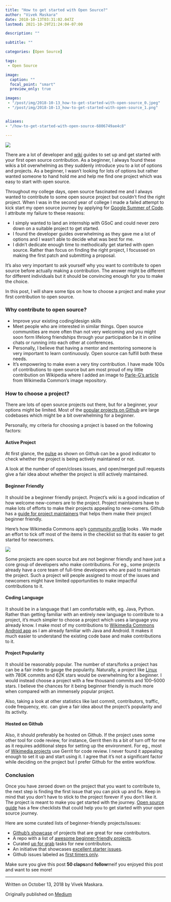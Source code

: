 ```yaml
---
title: "How to get started with Open Source?"
author: "Vivek Maskara"
date: 2018-10-13T03:31:02.047Z
lastmod: 2021-10-29T21:24:04-07:00

description: ""

subtitle: ""

categories: [Open Source]

tags:
 - Open Source

image:
  caption: ""
  focal_point: "smart"
  preview_only: true

images:
 - "/post/img/2018-10-13_how-to-get-started-with-open-source_0.jpeg"
 - "/post/img/2018-10-13_how-to-get-started-with-open-source_1.png"


aliases:
- "/how-to-get-started-with-open-source-6806749ae4c8"

---
```


![](/post/img/2018-10-13_how-to-get-started-with-open-source_0.jpeg#layoutTextWidth)

There are a lot of developer and [wiki](https://www.mediawiki.org/wiki/How_to_contribute) guides to set up and get started with your first open source contribution. As a beginner, I always found these wikis a bit overwhelming as they suddenly introduce you to a lot of options and projects. As a beginner, I wasn’t looking for lots of options but rather wanted someone to hand hold me and help me find one project which was easy to start with open source.

Throughout my college days, open source fascinated me and I always wanted to contribute to some open source project but couldn’t find the right project. When I was in the second year of college I made a failed attempt to kick start my open source journey by applying for [Google Summer of Code](https://summerofcode.withgoogle.com). I attribute my failure to these reasons:

- I simply wanted to land an internship with GSoC and could never zero down on a suitable project to get started.
- I found the developer guides overwhelming as they gave me a lot of options and I wasn’t able to decide what was best for me.
- I didn’t dedicate enough time to methodically get started with open source. Rather than focus on finding the right project, I focussed on making the first patch and submitting a proposal.

It’s also very important to ask yourself why you want to contribute to open source before actually making a contribution. The answer might be different for different individuals but it should be convincing enough for you to make the choice.

In this post, I will share some tips on how to choose a project and make your first contribution to open source.

### Why contribute to open source?

- Improve your existing coding/design skills
- Meet people who are interested in similar things. Open source communities are more often than not very welcoming and you might soon form lifelong friendships through your participation be it in online chats or running into each other at conferences.
- Personally, I believe that having a mentor and mentoring someone is very important to learn continuously. Open source can fulfill both these needs.
- It’s empowering to make even a very tiny contribution. I have made 100s of contributions to open source but am most proud of my little contribution on Wikipedia where I added an image to [Parle-G’s article](https://en.wikipedia.org/wiki/Parle-G) from Wikimedia Common’s image repository.

### How to choose a project?

There are lots of open source projects out there, but for a beginner, your options might be limited. Most of the [popular projects on Github](https://github.com/explore) are large codebases which might be a bit overwhelming for a beginner.

Personally, my criteria for choosing a project is based on the following factors:

#### Active Project

At first glance, the [pulse](https://github.com/commons-app/apps-android-commons/pulse) as shown on Github can be a good indicator to check whether the project is being actively maintained or not.

A look at the number of open/closes issues, and open/merged pull requests give a fair idea about whether the project is still actively maintained.

#### Beginner Friendly

It should be a beginner friendly project. Project’s wiki is a good indication of how welcome new-comers are to the project. Project maintainers have to make lots of efforts to make their projects appealing to new-comers. Github has a [guide for project maintainers](https://opensource.guide/) that helps them make their project beginner friendly.

Here’s how Wikimedia Commons app’s [community profile](https://github.com/commons-app/apps-android-commons/community) looks . We made an effort to tick off most of the items in the checklist so that its easier to get started for newcomers.

![](/post/img/2018-10-13_how-to-get-started-with-open-source_1.png#layoutTextWidth)

Some projects are open source but are not beginner friendly and have just a core group of developers who make contributions. For eg., some projects already have a core team of full-time developers who are paid to maintain the project. Such a project will people assigned to most of the issues and newcomers might have limited opportunities to make impactful contributions to it.

#### Coding Language

It should be in a language that I am comfortable with, eg. Java, Python. Rather than getting familiar with an entirely new language to contribute to a project, it’s much simpler to choose a project which uses a language you already know. I make most of my contributions to [Wikimedia Commons Android app](https://github.com/commons-app/apps-android-commons/) as I am already familiar with Java and Android. It makes it much easier to understand the existing code base and make contributions to it.

#### Project Popularity

It should be reasonably popular. The number of stars/forks a project has can be a fair index to gauge the popularity. Naturally, a project like [Linux](https://github.com/torvalds/linux) with 780K commits and 62K stars would be overwhelming for a beginner. I would instead choose a project with a few thousand commits and 100–5000 stars. I believe the chances for it being beginner friendly is much more when compared with an immensely popular project.

Also, taking a look at other statistics like last commit, contributors, traffic, code frequency, etc. can give a fair idea about the project’s popularity and its activity.

#### Hosted on Github

Also, it should preferably be hosted on Github. If the project uses some other tool for code review, for instance, Gerrit then its a bit of turn off for me as it requires additional steps for setting up the environment. For eg., most of [Wikimedia projects](https://gerrit.wikimedia.org/) use Gerrit for code review. I never found it appealing enough to set it up and start using it. I agree that it’s not a significant factor while deciding on the project but I prefer Github for the entire workflow.

### Conclusion

Once you have zeroed down on the project that you want to contribute to, the next step is finding the first issue that you can pick up and fix. Keep in mind that you don’t have to stick to the project forever if you don’t like it. The project is meant to make you get started with the journey. [Open source guide](https://opensource.guide/how-to-contribute/) has a few checklists that could help you to get started with your open source journey.

Here are some curated lists of beginner-friendly projects/issues:

- [Github’s showcase](https://github.com/showcases/great-for-new-contributors) of projects that are great for new contributors.
- A repo with a list of [awesome beginner-friendly projects](https://github.com/MunGell/awesome-for-beginners).
- Curated [up for grab](https://up-for-grabs.net/#/) tasks for new contributors.
- An initiative that showcases [excellent starter issues](http://yourfirstpr.github.io/).
- Github issues labeled as [first timers only](https://github.com/search?utf8=%E2%9C%93&q=label%3Afirst-timers-only+is%3Aissue+is%3Aopen&type=).

Make sure you give this post **50 claps**and **follow**meif you enjoyed this post and want to see more!

* * *
Written on October 13, 2018 by Vivek Maskara.

Originally published on [Medium](https://medium.com/@maskaravivek/how-to-get-started-with-open-source-6806749ae4c8)
